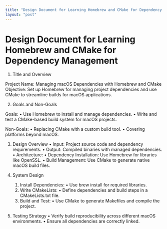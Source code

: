 ```yaml
---
title: "Design Document for Learning Homebrew and CMake for Dependency Management"
layout: "post"
---
```



# Design Document for Learning Homebrew and CMake for Dependency Management

1. Title and Overview

Project Name: Managing macOS Dependencies with Homebrew and CMake
Objective:
Set up Homebrew for managing project dependencies and use CMake to streamline builds for macOS applications.

2. Goals and Non-Goals

Goals:
	•	Use Homebrew to install and manage dependencies.
	•	Write and test a CMake-based build system for macOS projects.

Non-Goals:
	•	Replacing CMake with a custom build tool.
	•	Covering platforms beyond macOS.

3. Design Overview
	•	Input: Project source code and dependency requirements.
	•	Output: Compiled binaries with managed dependencies.
	•	Architecture:
	•	Dependency Installation: Use Homebrew for libraries like OpenSSL.
	•	Build Management: Use CMake to generate native macOS build files.

4. System Design
	1.	Install Dependencies:
	•	Use brew install for required libraries.
	2.	Write CMakeLists:
	•	Define dependencies and build steps in a CMakeLists.txt file.
	3.	Build and Test:
	•	Use CMake to generate Makefiles and compile the project.

5. Testing Strategy
	•	Verify build reproducibility across different macOS environments.
	•	Ensure all dependencies are correctly linked.
